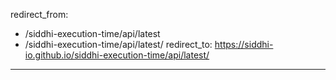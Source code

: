 redirect_from:
  - /siddhi-execution-time/api/latest
  - /siddhi-execution-time/api/latest/
redirect_to: https://siddhi-io.github.io/siddhi-execution-time/api/latest/
---

